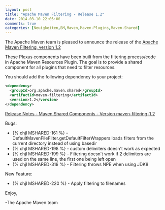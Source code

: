```yaml
---
layout: post
title: "Apache Maven Filtering - Release 1.2"
date: 2014-03-10 22:05:00
comments: true
categories: [Neuigkeiten,BM,Maven,Maven-Plugins,Maven-Shared]
---
```

The Apache Maven team is pleased to announce the release of 
the [Apache Maven Filtering, version 1.2](http://maven.apache.org/shared/maven-filtering/)

These Plexus components have been built from the filtering process/code in Apache Maven Resources Plugin.
The goal is to provide a shared component for all plugins that need to filter resources.


You should add the following dependency to your project:

``` xml
<dependency>
  <groupId>org.apache.maven.shared</groupId>
  <artifactId>maven-filtering</artifactId>
  <version>1.2</version>
</dependency>
``` 

<!-- more -->

[Release Notes - Maven Shared Components - Version maven-filtering-1.2](http://jira.codehaus.org/secure/ReleaseNote.jspa?projectId=11761&version=18729&styleName=Html)

Bugs:

 * {% chjl MSHARED-161 %} - DefaultMavenFileFilter.getDefaultFilterWrappers loads filters from the current directory instead of using basedir
 * {% chjl MSHARED-198 %} - custom delimiters doesn't work as expected
 * {% chjl MSHARED-199 %} - Filtering doesn't work if 2 delimiters are used on the same line, the first one being left open
 * {% chjl MSHARED-319 %} - Filtering throws NPE when using JDK8


New Feature:

 * {% chjl MSHARED-220 %} - Apply filtering to filenames

Enjoy,

-The Apache Maven team

